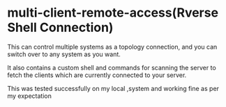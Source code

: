 # multi-client-remote-access(Rverse Shell Connection)
This can control multiple systems as a topology connection, and you can switch over to any system as you want.

It also contains a custom shell and commands for scanning the server to fetch the clients which are currently connected to your server.

This was tested successfully on my local ,system and working fine as per my expectation
